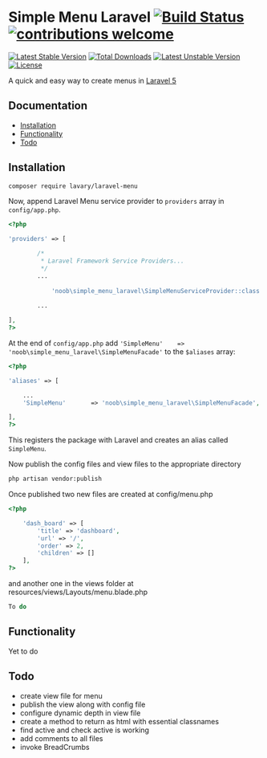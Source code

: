 # Simple Menu Laravel [![Build Status](https://travis-ci.org/Spider-Tech/SimpleMenu.svg?branch=master)](https://travis-ci.org/Spider-Tech/SimpleMenu) [![contributions welcome](https://img.shields.io/badge/contributions-welcome-brightgreen.svg?style=flat)](https://github.com/Spider-Tech/SimpleMenu/issues)

[![Latest Stable Version](https://poser.pugx.org/noob/simple_menu_laravel/v/stable)](https://packagist.org/packages/noob/simple_menu_laravel) [![Total Downloads](https://poser.pugx.org/noob/simple_menu_laravel/downloads)](https://packagist.org/packages/noob/simple_menu_laravel) [![Latest Unstable Version](https://poser.pugx.org/noob/simple_menu_laravel/v/unstable)](https://packagist.org/packages/noob/simple_menu_laravel) [![License](https://poser.pugx.org/noob/simple_menu_laravel/license)](https://packagist.org/packages/noob/simple_menu_laravel)


A quick and easy way to create menus in [Laravel 5](http://laravel.com/)

## Documentation

* [Installation](#installation)
* [Functionality](#functionality)
* [Todo](#todo)



## Installation


```bash
composer require lavary/laravel-menu
```

Now, append Laravel Menu service provider to `providers` array in `config/app.php`.


```php
<?php

'providers' => [

        /*
         * Laravel Framework Service Providers...
         */
        ...
        
            'noob\simple_menu_laravel\SimpleMenuServiceProvider::class',
        
        ...

],
?>
```

At the end of `config/app.php` add `'SimpleMenu'    => 'noob\simple_menu_laravel\SimpleMenuFacade'` to the `$aliases` array:

```php
<?php

'aliases' => [

    ...
    'SimpleMenu'       => 'noob\simple_menu_laravel\SimpleMenuFacade',

],
?>
```

This registers the package with Laravel and creates an alias called `SimpleMenu`.

Now publish the config files and view files to the appropriate directory

```bash
php artisan vendor:publish
```

Once published two new files are created at config/menu.php

```php
<?php

    'dash_board' => [
        'title' => 'dashboard',
        'url' => '/',
        'order' => 2,
        'children' => []
    ],
?>
```

and another one in the views folder at resources/views/Layouts/menu.blade.php
```php
To do
```



## Functionality

Yet to do


## Todo

* create view file for menu
* publish the view along with config file
* configure dynamic depth in view file
* create a method to return as html with essential classnames
* find active and check active is working
* add comments to all files
* invoke BreadCrumbs 

